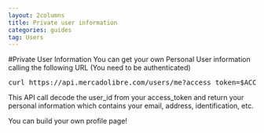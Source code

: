 ```yaml
---
layout: 2columns
title: Private user information
categories: guides
tag: Users
---
```


#Private User Information
You can get your own Personal User information calling the following URL (You need to be authenticated)

<pre class="terminal">
curl https://api.mercadolibre.com/users/me?access_token=$ACCESS_TOKEN
</pre>

This API call decode the user_id from your access_token and return your personal information which contains your email, address, identification, etc.

You can build your own profile page!

